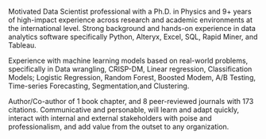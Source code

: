 Motivated Data Scientist professional with a Ph.D. in Physics and 9+ years of high-impact experience across research and academic environments at the international level. Strong background and hands-on experience in data analytics software specifically Python, Alteryx, Excel, SQL, Rapid Miner, and Tableau. 

Experience with machine learning models based on real-world problems, specifically in Data wrangling, CRISP-DM, Linear regression, Classification Models; Logistic Regression, Random Forest, Boosted Modem, A/B Testing, Time-series Forecasting, Segmentation,and Clustering.

Author/Co-author of 1 book chapter, and 8 peer-reviewed journals with 173 citations. Communicative and personable, will learn and adapt quickly, interact with internal and external stakeholders with poise and professionalism, and add value from the outset to any organization.
